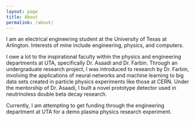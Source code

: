 ```yaml
---
layout: page
title: About
permalink: /about/
---
```


I am an electrical engineering student at the University of Texas at Arlington. Interests of mine include engineering, physics, and computers.

I owe a lot to the inspirational faculty within the physics and engineering departments at UTA, specifically Dr. Asaadi and Dr. Farbin. Through an undergraduate research project, I was introduced to research by Dr. Farbin, involving the applications of neural networks and machine learning to big data sets created in particle physics experiments like those at CERN. Under the mentorship of Dr. Asaadi, I built a novel prototype detector used in neutrinoless double beta decay research. 

Currently, I am attempting to get funding through the engineering department at UTA for a demo plasma physics research experiment.
